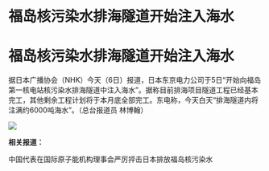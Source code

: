 # 福岛核污染水排海隧道开始注入海水

# 福岛核污染水排海隧道开始注入海水

据日本广播协会（NHK）今天（6日）报道，日本东京电力公司于5日“开始向福岛第一核电站核污染水排海隧道中注入海水”。据称目前排海项目隧道工程已经基本完工，其他剩余工程计划将于本月底全部完工。东电称，今天白天“排海隧道内将注满约6000吨海水”。（总台报道员
林博翰）

![](https://inews.gtimg.com/news_bt/OuoK7TUYSejb3O4FeuPtyN2q4wR6o_rE05kClNk5K8KgkAA/1000)

**相关报道：**

中国代表在国际原子能机构理事会严厉抨击日本排放福岛核污染水

